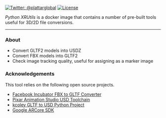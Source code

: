 [![Twitter: @plattarglobal](https://img.shields.io/badge/contact-@plattarglobal-blue.svg?style=flat)](https://twitter.com/plattarglobal)
[![License](https://img.shields.io/badge/license-Apache%202.0-blue.svg?style=flat)](LICENSE)

_Python XRUtils_ is a docker image that contains a number of pre-built tools useful for 3D/2D file conversions. 

***

### About

- Convert GLTF2 models into USDZ
- Convert FBX models into GLTF2
- Check image tracking quality, useful for assigning as a marker image

### Acknowledgements

This tool relies on the following open source projects.

- [Facebook Incubator FBX to GLTF Converter](https://github.com/facebookincubator/FBX2glTF)
- [Pixar Animation Studio USD Toolchain](https://github.com/PixarAnimationStudios/USD)
- [kcoley GLTF to USD Python Project](https://github.com/kcoley/gltf2usd)
- [Google ARCore SDK](https://github.com/google-ar/arcore-android-sdk)
